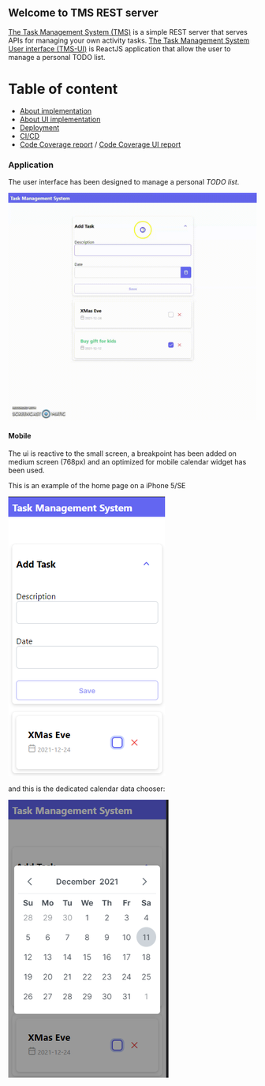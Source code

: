 ## Welcome to TMS REST server

[The Task Management System (TMS)](https://github.com/marcosperanza/tms) is a simple REST server that serves APIs for managing your own activity tasks.
[The Task Management System User interface (TMS-UI)](https://github.com/marcosperanza/tms-ui) is ReactJS application that allow the user to manage a personal TODO list.

# Table of content
- [About implementation](https://marcosperanza.github.io/tms/about-implementation.html)
- [About UI implementation](https://marcosperanza.github.io/tms/about-implementation-ui.html)
- [Deployment](https://marcosperanza.github.io/tms/deployment.html)
- [CI/CD](https://marcosperanza.github.io/tms/ci-cd.html)
- [Code Coverage report](https://marcosperanza.github.io/tms/jacoco/index.html) /  [Code Coverage UI report](https://marcosperanza.github.io/tms/coverage/lcov-report/index.html)


### Application

The user interface has been designed to manage a personal _TODO list_.

![](Recording-_14.gif)


#### Mobile

The ui is reactive to the small screen, a breakpoint has been added on medium screen (768px) and an optimized for mobile calendar 
widget has been used.

This is an example of the home page on a iPhone 5/SE

![home-mobile](mobile-home.png)

and this is the dedicated calendar data chooser:

![calendar-mobile](calendar-mobile.png)


